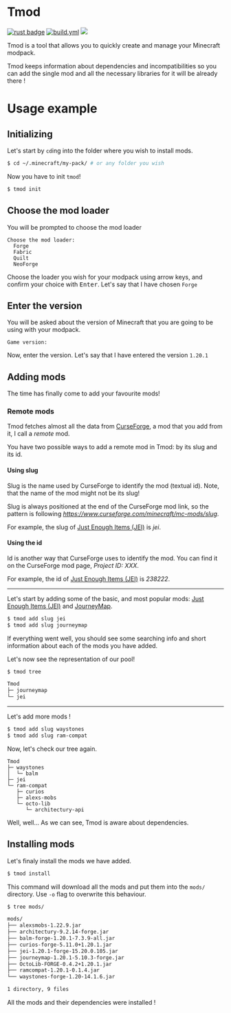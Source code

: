 # Tmod

[![rust badge](https://img.shields.io/static/v1?label=Made%20with&message=Rust&logo=rust&labelColor=e82833&color=b11522)](https://www.rust-lang.org)
[![build.yml](https://github.com/bgdnrvsky/tmod/actions/workflows/rust.yml/badge.svg)](https://github.com/bgdnrvsky/tmod/actions/workflows/rust.yml)
![](https://tokei.rs/b1/github/bgdnrvsky/tmod)

Tmod is a tool that allows you to quickly create and manage your Minecraft modpack.

Tmod keeps information about dependencies and incompatibilities so you can add the single mod and all the necessary libraries for it will be already there !

# Usage example

## Initializing
Let's start by `cd`ing into the folder where you wish to install mods.

```sh
$ cd ~/.minecraft/my-pack/ # or any folder you wish
```

Now you have to init `tmod`!

```sh
$ tmod init
```

## Choose the mod loader
You will be prompted to choose the mod loader

```
Choose the mod loader:
  Forge
  Fabric
  Quilt
  NeoForge
```

Choose the loader you wish for your modpack using arrow keys, and confirm your choice with <kbd>Enter</kbd>. Let's say that I have chosen `Forge`

## Enter the version
You will be asked about the version of Minecraft that you are going to be using with your modpack.

`Game version:`

Now, enter the version. Let's say that I have entered the version `1.20.1`

## Adding mods

The time has finally come to add your favourite mods!

### Remote mods

Tmod fetches almost all the data from [CurseForge](https://www.curseforge.com/), a mod that you add from it, I call a _remote_ mod.

You have two possible ways to add a remote mod in Tmod: by its slug and its id.

#### Using slug

Slug is the name used by CurseForge to identify the mod (textual id). Note, that the name of the mod might not be its slug!

Slug is always positioned at the end of the CurseForge mod link, so the pattern is following _https://www.curseforge.com/minecraft/mc-mods/slug_.

For example, the slug of [Just Enough Items (JEI)](https://www.curseforge.com/minecraft/mc-mods/jei) is _jei_.

#### Using the id

Id is another way that CurseForge uses to identify the mod. You can find it on the CurseForge mod page, _Project ID: XXX_.

For example, the id of [Just Enough Items (JEI)](https://www.curseforge.com/minecraft/mc-mods/jei) is _238222_.

***

Let's start by adding some of the basic, and most popular mods: [Just Enough Items (JEI)](https://www.curseforge.com/minecraft/mc-mods/jei) and [JourneyMap](https://www.curseforge.com/minecraft/mc-mods/journeymap).

```sh
$ tmod add slug jei
$ tmod add slug journeymap
```

If everything went well, you should see some searching info and short information about each of the mods you have added.

Let's now see the representation of our pool!

```sh
$ tmod tree

Tmod
├─ journeymap
└─ jei
```

***

Let's add more mods !

```sh
$ tmod add slug waystones
$ tmod add slug ram-compat
```

Now, let's check our tree again.

```
Tmod
├─ waystones
│  └─ balm
├─ jei
└─ ram-compat
   ├─ curios
   ├─ alexs-mobs
   └─ octo-lib
      └─ architectury-api
```

Well, well... As we can see, Tmod is aware about dependencies.

## Installing mods
Let's finaly install the mods we have added.

```sh
$ tmod install
```

This command will download all the mods and put them into the `mods/` directory. Use `-o` flag to overwrite this behaviour.

```sh
$ tree mods/

mods/
├── alexsmobs-1.22.9.jar
├── architectury-9.2.14-forge.jar
├── balm-forge-1.20.1-7.3.9-all.jar
├── curios-forge-5.11.0+1.20.1.jar
├── jei-1.20.1-forge-15.20.0.105.jar
├── journeymap-1.20.1-5.10.3-forge.jar
├── OctoLib-FORGE-0.4.2+1.20.1.jar
├── ramcompat-1.20.1-0.1.4.jar
└── waystones-forge-1.20-14.1.6.jar

1 directory, 9 files
```

All the mods and their dependencies were installed !

